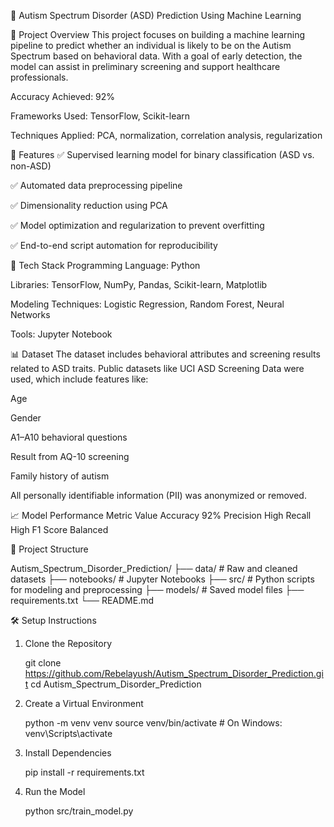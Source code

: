🧠 Autism Spectrum Disorder (ASD) Prediction Using Machine Learning



📌 Project Overview
This project focuses on building a machine learning pipeline to predict whether an individual is likely to be on the Autism Spectrum based on behavioral data. With a goal of early detection, the model can assist in preliminary screening and support healthcare professionals.

Accuracy Achieved: 92%

Frameworks Used: TensorFlow, Scikit-learn

Techniques Applied: PCA, normalization, correlation analysis, regularization

🚀 Features
✅ Supervised learning model for binary classification (ASD vs. non-ASD)

✅ Automated data preprocessing pipeline

✅ Dimensionality reduction using PCA

✅ Model optimization and regularization to prevent overfitting

✅ End-to-end script automation for reproducibility

🧪 Tech Stack
Programming Language: Python

Libraries: TensorFlow, NumPy, Pandas, Scikit-learn, Matplotlib

Modeling Techniques: Logistic Regression, Random Forest, Neural Networks

Tools: Jupyter Notebook

📊 Dataset
The dataset includes behavioral attributes and screening results related to ASD traits. Public datasets like UCI ASD Screening Data were used, which include features like:

Age

Gender

A1–A10 behavioral questions

Result from AQ-10 screening

Family history of autism

All personally identifiable information (PII) was anonymized or removed.


📈 Model Performance
Metric	           Value
Accuracy	    92%
Precision	   High
Recall	           High
F1 Score	 Balanced

📁 Project Structure

Autism_Spectrum_Disorder_Prediction/
├── data/                      # Raw and cleaned datasets
├── notebooks/                # Jupyter Notebooks
├── src/                      # Python scripts for modeling and preprocessing
├── models/                   # Saved model files
├── requirements.txt
└── README.md


🛠 Setup Instructions

1. Clone the Repository

   git clone https://github.com/Rebelayush/Autism_Spectrum_Disorder_Prediction.git
   cd Autism_Spectrum_Disorder_Prediction


2. Create a Virtual Environment

   python -m venv venv
   source venv/bin/activate  # On Windows: venv\Scripts\activate



3. Install Dependencies

   pip install -r requirements.txt

4. Run the Model

   python src/train_model.py



